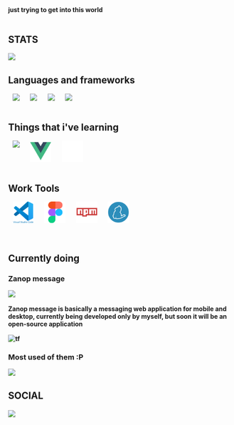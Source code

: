 <link rel="stylesheet" href="https://cdn.jsdelivr.net/gh/devicons/devicon@v2.15.1/devicon.min.css">
<strong>just trying to get into this world
<br>
<br>
<h2>STATS</h2>
<div>
	<img src="https://github-readme-stats.vercel.app/api?username=xtashi&show_icons=true&count_private=true&theme=gruvbox&hide=issues&layout=compact&hide_border=true"
	width="40%" />
	
</div>

  <h2>Languages and frameworks</h2>

<div style="display: inline_block">
  <img align="top" width="48px" hspace="10" src="https://icongr.am/devicon/html5-original.svg?size=128&color=currentColor">
  <img align="top" width="48px" hspace="10" src="https://icongr.am/devicon/css3-original.svg?size=128&color=currentColor">
  <img align="top" width="48px" hspace="10" src="https://icongr.am/devicon/javascript-original.svg?size=128&color=currentColor">
  <img align="top" width="48px" hspace="10" src="https://icongr.am/devicon/nodejs-original.svg?size=128&color=currentColor">
</div>

<br>	
<h2>Things that i've learning</h2>
<div style="display: inline_block">
  <img align="top" width="48px" hspace="10" src="https://icongr.am/devicon/typescript-original.svg?size=128&color=currentColor">
  <img align="top" width="48px" hspace="10" src="https://raw.githubusercontent.com/devicons/devicon/1119b9f84c0290e0f0b38982099a2bd027a48bf1/icons/vuejs/vuejs-original.svg">
  <img align="top" width="48px" hspace="10" src="https://raw.githubusercontent.com/devicons/devicon/1119b9f84c0290e0f0b38982099a2bd027a48bf1/icons/discordjs/discordjs-plain.svg">
</div>
<br>

<h2>Work Tools</h2>
<img width="48px" hspace="10" src="https://raw.githubusercontent.com/devicons/devicon/1119b9f84c0290e0f0b38982099a2bd027a48bf1/icons/vscode/vscode-original-wordmark.svg">
<img width="48px" hspace="10" src="https://raw.githubusercontent.com/devicons/devicon/1119b9f84c0290e0f0b38982099a2bd027a48bf1/icons/figma/figma-original.svg">
<img width="48px" hspace="10" src="https://raw.githubusercontent.com/devicons/devicon/1119b9f84c0290e0f0b38982099a2bd027a48bf1/icons/npm/npm-original-wordmark.svg">
<img width="48px" hspace="10" src="https://raw.githubusercontent.com/devicons/devicon/1119b9f84c0290e0f0b38982099a2bd027a48bf1/icons/yarn/yarn-original.svg">

<br>


<br>
<br>
	
<h2>Currently doing</h2>
<h3>Zanop message</h3>
<img src="./img/zanop">
<p>
Zanop message is basically a messaging web application for mobile and desktop, currently being developed only by myself, but soon it will be an open-source application
</p>
  
<img align="center" alt="tf" src="http://mortalkombatwarehouse.com/mk3/kunglao/sprites/dizzy/a1.gif">

<h3>Most used of them :P</h3>
<img src="https://github-readme-stats.vercel.app/api/top-langs/?username=xtashi&show_icons=true&count_private=true&theme=gruvbox&hide=issues&layout=compact&hide_border=true" width="30%">
	
  
<h2>SOCIAL</h2>
<a href="https://github.com/xtashi" target="_blank"><img align="center" src="https://img.shields.io/badge/GitHub-100000?style=for-the-badge&logo=github&logoColor=white" target="_blank"></a><br>


